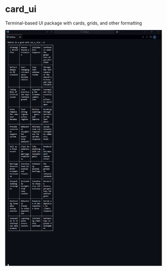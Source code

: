 # card_ui
 Terminal-based UI package with cards, grids, and other formatting

![alt text](ezgif-5-4673c6e86a-1.gif)